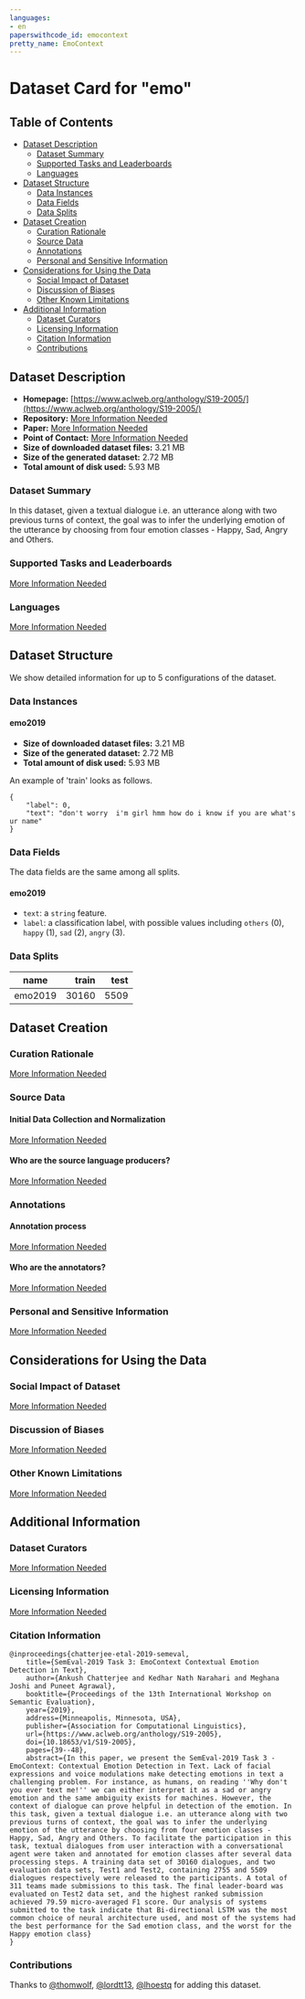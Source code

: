```yaml
---
languages:
- en
paperswithcode_id: emocontext
pretty_name: EmoContext
---
```


# Dataset Card for "emo"

## Table of Contents
- [Dataset Description](#dataset-description)
  - [Dataset Summary](#dataset-summary)
  - [Supported Tasks and Leaderboards](#supported-tasks-and-leaderboards)
  - [Languages](#languages)
- [Dataset Structure](#dataset-structure)
  - [Data Instances](#data-instances)
  - [Data Fields](#data-fields)
  - [Data Splits](#data-splits)
- [Dataset Creation](#dataset-creation)
  - [Curation Rationale](#curation-rationale)
  - [Source Data](#source-data)
  - [Annotations](#annotations)
  - [Personal and Sensitive Information](#personal-and-sensitive-information)
- [Considerations for Using the Data](#considerations-for-using-the-data)
  - [Social Impact of Dataset](#social-impact-of-dataset)
  - [Discussion of Biases](#discussion-of-biases)
  - [Other Known Limitations](#other-known-limitations)
- [Additional Information](#additional-information)
  - [Dataset Curators](#dataset-curators)
  - [Licensing Information](#licensing-information)
  - [Citation Information](#citation-information)
  - [Contributions](#contributions)

## Dataset Description

- **Homepage:** [https://www.aclweb.org/anthology/S19-2005/](https://www.aclweb.org/anthology/S19-2005/)
- **Repository:** [More Information Needed](https://github.com/huggingface/datasets/blob/master/CONTRIBUTING.md#how-to-contribute-to-the-dataset-cards)
- **Paper:** [More Information Needed](https://github.com/huggingface/datasets/blob/master/CONTRIBUTING.md#how-to-contribute-to-the-dataset-cards)
- **Point of Contact:** [More Information Needed](https://github.com/huggingface/datasets/blob/master/CONTRIBUTING.md#how-to-contribute-to-the-dataset-cards)
- **Size of downloaded dataset files:** 3.21 MB
- **Size of the generated dataset:** 2.72 MB
- **Total amount of disk used:** 5.93 MB

### Dataset Summary

In this dataset, given a textual dialogue i.e. an utterance along with two previous turns of context, the goal was to infer the underlying emotion of the utterance by choosing from four emotion classes - Happy, Sad, Angry and Others.

### Supported Tasks and Leaderboards

[More Information Needed](https://github.com/huggingface/datasets/blob/master/CONTRIBUTING.md#how-to-contribute-to-the-dataset-cards)

### Languages

[More Information Needed](https://github.com/huggingface/datasets/blob/master/CONTRIBUTING.md#how-to-contribute-to-the-dataset-cards)

## Dataset Structure

We show detailed information for up to 5 configurations of the dataset.

### Data Instances

#### emo2019

- **Size of downloaded dataset files:** 3.21 MB
- **Size of the generated dataset:** 2.72 MB
- **Total amount of disk used:** 5.93 MB

An example of 'train' looks as follows.
```
{
    "label": 0,
    "text": "don't worry  i'm girl hmm how do i know if you are what's ur name"
}
```

### Data Fields

The data fields are the same among all splits.

#### emo2019
- `text`: a `string` feature.
- `label`: a classification label, with possible values including `others` (0), `happy` (1), `sad` (2), `angry` (3).

### Data Splits

| name  |train|test|
|-------|----:|---:|
|emo2019|30160|5509|

## Dataset Creation

### Curation Rationale

[More Information Needed](https://github.com/huggingface/datasets/blob/master/CONTRIBUTING.md#how-to-contribute-to-the-dataset-cards)

### Source Data

#### Initial Data Collection and Normalization

[More Information Needed](https://github.com/huggingface/datasets/blob/master/CONTRIBUTING.md#how-to-contribute-to-the-dataset-cards)

#### Who are the source language producers?

[More Information Needed](https://github.com/huggingface/datasets/blob/master/CONTRIBUTING.md#how-to-contribute-to-the-dataset-cards)

### Annotations

#### Annotation process

[More Information Needed](https://github.com/huggingface/datasets/blob/master/CONTRIBUTING.md#how-to-contribute-to-the-dataset-cards)

#### Who are the annotators?

[More Information Needed](https://github.com/huggingface/datasets/blob/master/CONTRIBUTING.md#how-to-contribute-to-the-dataset-cards)

### Personal and Sensitive Information

[More Information Needed](https://github.com/huggingface/datasets/blob/master/CONTRIBUTING.md#how-to-contribute-to-the-dataset-cards)

## Considerations for Using the Data

### Social Impact of Dataset

[More Information Needed](https://github.com/huggingface/datasets/blob/master/CONTRIBUTING.md#how-to-contribute-to-the-dataset-cards)

### Discussion of Biases

[More Information Needed](https://github.com/huggingface/datasets/blob/master/CONTRIBUTING.md#how-to-contribute-to-the-dataset-cards)

### Other Known Limitations

[More Information Needed](https://github.com/huggingface/datasets/blob/master/CONTRIBUTING.md#how-to-contribute-to-the-dataset-cards)

## Additional Information

### Dataset Curators

[More Information Needed](https://github.com/huggingface/datasets/blob/master/CONTRIBUTING.md#how-to-contribute-to-the-dataset-cards)

### Licensing Information

[More Information Needed](https://github.com/huggingface/datasets/blob/master/CONTRIBUTING.md#how-to-contribute-to-the-dataset-cards)

### Citation Information

```
@inproceedings{chatterjee-etal-2019-semeval,
    title={SemEval-2019 Task 3: EmoContext Contextual Emotion Detection in Text},
    author={Ankush Chatterjee and Kedhar Nath Narahari and Meghana Joshi and Puneet Agrawal},
    booktitle={Proceedings of the 13th International Workshop on Semantic Evaluation},
    year={2019},
    address={Minneapolis, Minnesota, USA},
    publisher={Association for Computational Linguistics},
    url={https://www.aclweb.org/anthology/S19-2005},
    doi={10.18653/v1/S19-2005},
    pages={39--48},
    abstract={In this paper, we present the SemEval-2019 Task 3 - EmoContext: Contextual Emotion Detection in Text. Lack of facial expressions and voice modulations make detecting emotions in text a challenging problem. For instance, as humans, on reading ''Why don't you ever text me!'' we can either interpret it as a sad or angry emotion and the same ambiguity exists for machines. However, the context of dialogue can prove helpful in detection of the emotion. In this task, given a textual dialogue i.e. an utterance along with two previous turns of context, the goal was to infer the underlying emotion of the utterance by choosing from four emotion classes - Happy, Sad, Angry and Others. To facilitate the participation in this task, textual dialogues from user interaction with a conversational agent were taken and annotated for emotion classes after several data processing steps. A training data set of 30160 dialogues, and two evaluation data sets, Test1 and Test2, containing 2755 and 5509 dialogues respectively were released to the participants. A total of 311 teams made submissions to this task. The final leader-board was evaluated on Test2 data set, and the highest ranked submission achieved 79.59 micro-averaged F1 score. Our analysis of systems submitted to the task indicate that Bi-directional LSTM was the most common choice of neural architecture used, and most of the systems had the best performance for the Sad emotion class, and the worst for the Happy emotion class}
}

```


### Contributions

Thanks to [@thomwolf](https://github.com/thomwolf), [@lordtt13](https://github.com/lordtt13), [@lhoestq](https://github.com/lhoestq) for adding this dataset.
